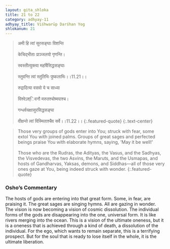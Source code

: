 ```yaml
---
layout: gita_shloka
title: 21 to 22
category: adhyay-11
adhyay_title: Viśhwarūp Darśhan Yog
shlokanum: 21
---
```


> अमी हि त्वां सुरसङ्घाः विशन्ति<br><br>केचिद्भीताः प्राञ्जलयो गृणन्ति।<br><br>स्वस्तीत्युक्त्वा महर्षिसिद्धसङ्घाः<br><br>स्तुवन्ति त्वां स्तुतिभिः पुष्कलाभिः।।11.21।।<br><br>रुद्रादित्या वसवो ये च साध्या<br><br>विश्वेऽश्िवनौ मरुतश्चोष्मपाश्च।<br><br>गन्धर्वयक्षासुरसिद्धसङ्घा<br><br>वीक्षन्ते त्वां विस्मिताश्चैव सर्वे।।11.22।।
{:.featured-quote}
{:.text-center}

> Those very groups of gods enter into You; struck with fear, some extol You with joined palms. Groups of great sages and perfected beings praise You with elaborate hymns, saying, 'May it be well!'<br><br>Those who are the Rudras, the Adityas, the Vasus, and the Sadhyas, the Visvedevas, the two Asvins, the Maruts, and the Usmapas, and hosts of Gandharvas, Yaksas, demons, and Siddhas—all of those very ones gaze at You, being indeed struck with wonder.
{:.featured-quote}

### Osho’s Commentary
The hosts of gods are entering into that great form. Some, in fear, are praising it. The great sages are singing hymns. All are gazing in wonder.
The vision is now becoming a vision of cosmic dissolution. The individual forms of the gods are disappearing into the one, universal form. It is like rivers merging into the ocean.
This is a vision of the ultimate oneness, but it is a oneness that is achieved through a kind of death, a dissolution of the individual. For the ego, which wants to remain separate, this is a terrifying prospect. But for the soul that is ready to lose itself in the whole, it is the ultimate liberation.
